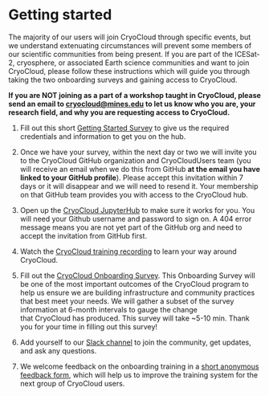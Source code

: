 # Getting started

The majority of our users will join CryoCloud through specific events, but we understand
extenuating circumstances will prevent some members of our scientific communities from being present. If you 
are part of the ICESat-2, cryosphere, or associated Earth science communities and want to join CryoCloud, please follow these instructions which 
will guide you through taking the two onboarding surveys and gaining access to CryoCloud. 

**If you are NOT joining as a part of a workshop taught in CryoCloud, please send an email to cryocloud@mines.edu to let us know who you are, your research field, and why you are requesting access to CryoCloud.**

  
1. Fill out this short [Getting Started Survey](https://forms.gle/d8oP1gp9YikS2ixM8) to give us the 
required credentials and information to get you on the hub.


2. Once we have your survey, within the next day or two we will invite you to the CryoCloud GitHub organization and CryoCloudUsers team (you will receive an email when we do this from GitHub **at the email you have linked to your GitHub profile**). Please accept this invitation within 7 days or it will disappear and we will need to resend it. Your membership on that GitHub team provides you with access to the CryoCloud hub.


3. Open up the [CryoCloud JupyterHub](https://hub.cryointhecloud.com) to make sure it works for you. 
You will need your Github username and password to sign on. A 404 error message means you are not yet part of the GitHub org
and need to accept the invitation from GitHub first.


4. Watch the [CryoCloud training recording](https://youtu.be/bBNPuVEG4lE) to learn your way around CryoCloud.


5. Fill out the [CryoCloud Onboarding Survey](https://forms.gle/8Mr9Ykc8M7jY9fCd7). This 
Onboarding Survey will be one of the most important outcomes of the CryoCloud program to help 
us ensure we are building infrastructure and community 
practices that best meet your needs. We will gather a subset of the survey information at 6-month intervals to gauge the change that CryoCloud has produced. This survey will take ~5-10 min. Thank you for your time in filling out this survey!


6. Add yourself to our [Slack channel](https://join.slack.com/t/cryospherecloud/shared_invite/zt-1isgbeuhh-q~cYYKtn_6i3PR1alGca_g) 
to join the community, get updates, and ask any questions.


7. We welcome feedback on the onboarding training in a [short anonymous feedback form](https://forms.gle/2C7mHpwnwzWa8USk9), 
which will help us to improve the training system for the next group of CryoCloud users.  
